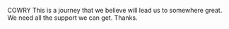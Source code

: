 COWRY
This is a journey that we believe will lead us to somewhere great. We need all the support we can get. Thanks.

